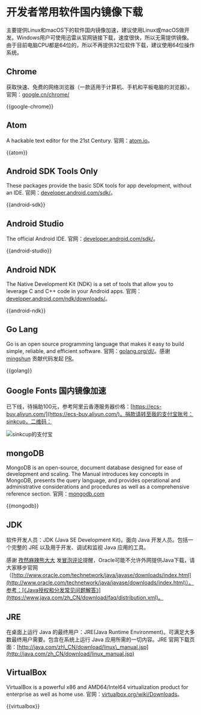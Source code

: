 # 开发者常用软件国内镜像下载

主要提供Linux和macOS下的软件国内镜像加速，建议使用Linux或macOS做开发。Windows用户可使用迅雷从官网链接下载，速度很快，所以无需提供镜像。由于目前电脑CPU都是64位的，所以不再提供32位软件下载，建议使用64位操作系统。

## Chrome

获取快速、免费的网络浏览器（一款适用于计算机、手机和平板电脑的浏览器）。官网：[google.cn/chrome/](http://www.google.cn/chrome/browser/desktop/index.html)

{{google-chrome}}

## Atom

A hackable text editor for the 21st Century. 官网：[atom.io](https://atom.io/)。

{{atom}}

## Android SDK Tools Only

These packages provide the basic SDK tools for app development, without an IDE. 官网：[developer.android.com/sdk/](http://developer.android.com/sdk/index.html#Other)。

{{android-sdk}}

## Android Studio

The official Android IDE. 官网：[developer.android.com/sdk/](http://developer.android.com/sdk/index.html#Other)。

{{android-studio}}

## Android NDK

The Native Development Kit (NDK) is a set of tools that allow you to leverage C and C++ code in your Android apps. 官网：[developer.android.com/ndk/downloads/](http://developer.android.com/ndk/downloads/index.html)。

{{android-ndk}}

## Go Lang

Go is an open source programming language that makes it easy to build simple, reliable, and efficient software. 官网：[golang.org/dl/](https://golang.org/dl/)。感谢 [mingshun](https://github.com/mingshun) 贡献代码发起 [PR](https://github.com/sinkcup/gmirror/pull/4)。

{{golang}}

## Google Fonts 国内镜像加速

已下线，待捐助100元，参考阿里云香港服务器价格：[https://ecs-buy.aliyun.com/](https://ecs-buy.aliyun.com/)。捐款请转至我的支付宝账号：sinkcup，二维码：

![sinkcup的支付宝](https://t.alipayobjects.com/images/mobilecodec/T1hiBuXoFcXXXXXXXX)

## mongoDB

MongoDB is an open-source, document database designed for ease of development and scaling. The Manual introduces key concepts in MongoDB, presents the query language, and provides operational and administrative considerations and procedures as well as a comprehensive reference section. 官网：[mongodb.com](https://www.mongodb.com/download-center)

{{mongodb}}

## JDK

软件开发人员：JDK (Java SE Development Kit)。面向 Java 开发人员。包括一个完整的 JRE 以及用于开发、调试和监视 Java 应用的工具。

感谢 [孜然麻辣熊大大](https://coding.net/u/linqun) 发[冒泡评论](https://coding.net/u/sinkcup/pp/70419)提醒，Oracle可能不允许外网提供Java下载，请大家移步官网（[http://www.oracle.com/technetwork/java/javase/downloads/index.html](http://www.oracle.com/technetwork/java/javase/downloads/index.html)）。参考：[《Java授权和分发常见问题解答》](https://www.java.com/zh_CN/download/faq/distribution.xml)。

## JRE

在桌面上运行 Java 的最终用户：JRE(Java Runtime Environment)。可满足大多数最终用户需要。包含在系统上运行 Java 应用所需的一切内容。JRE 官网下载页面：[http://java.com/zh\_CN/download/linux\_manual.jsp](http://java.com/zh_CN/download/linux_manual.jsp)


## VirtualBox

VirtualBox is a powerful x86 and AMD64/Intel64 virtualization product for enterprise as well as home use. 官网：[virtualbox.org/wiki/Downloads](https://www.virtualbox.org/wiki/Downloads)。

{{virtualbox}}

<div id="comments" data-thread-key="index"></div>
